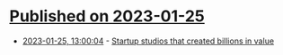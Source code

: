 # [Published on 2023-01-25](index.md)

* [2023-01-25, 13:00:04](https://news.ycombinator.com/item?id=34517718) - [Startup studios that created billions in value](https://www.volodarik.com/blog/10-startup-studios-that-created-billions-in-value)
